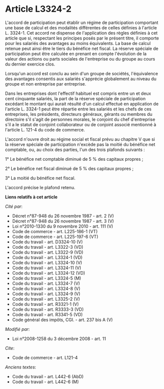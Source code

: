 # Article L3324-2

L'accord de participation peut établir un régime de participation comportant une base de calcul et des modalités différentes
de celles définies à l'article L. 3324-1. Cet accord ne dispense de l'application des règles définies à cet article que si,
respectant les principes posés par le présent titre, il comporte pour les salariés des avantages au moins équivalents. La
base de calcul retenue peut ainsi être le tiers du bénéfice net fiscal. La réserve spéciale de participation peut être
calculée en prenant en compte l'évolution de la valeur des actions ou parts sociales de l'entreprise ou du groupe au cours du
dernier exercice clos. 

Lorsqu'un accord est conclu au sein d'un groupe de sociétés, l'équivalence des avantages consentis aux salariés s'apprécie
globalement au niveau du groupe et non entreprise par entreprise. 

Dans les entreprises dont l'effectif habituel est compris entre un et deux cent cinquante salariés, la part de la réserve
spéciale de participation excédant le montant qui aurait résulté d'un calcul effectué en application de l'article L. 3324-1
peut être répartie entre les salariés et les chefs de ces entreprises, les présidents, directeurs généraux, gérants ou
membres du directoire s'il s'agit de personnes morales, le conjoint du chef d'entreprise s'il a le statut de conjoint
collaborateur ou de conjoint associé mentionné à l'article L. 121-4 du code de commerce.

L'accord n'ouvre droit au régime social et fiscal prévu au chapitre V que si la réserve spéciale de participation n'excède
pas la moitié du bénéfice net comptable, ou, au choix des parties, l'un des trois plafonds suivants : 

1° Le bénéfice net comptable diminué de 5 % des capitaux propres ; 

2° Le bénéfice net fiscal diminué de 5 % des capitaux propres ; 

3° La moitié du bénéfice net fiscal.

L'accord précise le plafond retenu.

**Liens relatifs à cet article**

_Cité par_:

  - Décret n°87-948 du 26 novembre 1987 - art. 2 (V)
  - Décret n°87-948 du 26 novembre 1987 - art. 3 (V)
  - Loi n°2010-1330 du 9 novembre 2010 - art. 111 (V)
  - Code de commerce - art. L225-186-1 (VT)
  - Code de commerce - art. L225-197-6 (VT)
  - Code du travail - art. D3324-10 (V)
  - Code du travail - art. L3322-3 (VD)
  - Code du travail - art. L3322-9 (VD)
  - Code du travail - art. L3324-1 (VD)
  - Code du travail - art. L3324-10 (V)
  - Code du travail - art. L3324-11 (V)
  - Code du travail - art. L3324-12 (VD)
  - Code du travail - art. L3324-5 (M)
  - Code du travail - art. L3324-7 (V)
  - Code du travail - art. L3324-8 (V)
  - Code du travail - art. L3324-9 (V)
  - Code du travail - art. L3325-2 (V)
  - Code du travail - art. R3321-1 (V)
  - Code du travail - art. R3333-3 (VD)
  - Code du travail - art. R3341-5 (VD)
  - Code général des impôts, CGI. - art. 237 bis A (V)

_Modifié par_:

  - Loi n°2008-1258 du 3 décembre 2008 - art. 11

_Cite_:

  - Code de commerce - art. L121-4

_Anciens textes_:

  - Code du travail - art. L442-6 (AbD)
  - Code du travail - art. L442-6 (M)
